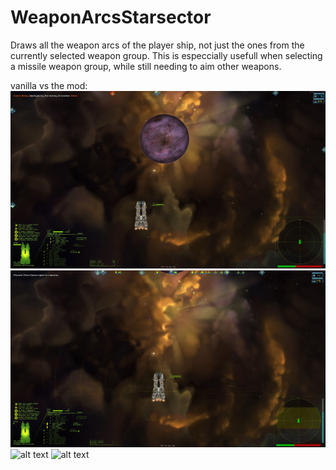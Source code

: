 # WeaponArcsStarsector
Draws all the weapon arcs of the player ship, not just the ones from the currently selected weapon group. This is especcially usefull when selecting a missile weapon group, while still needing to aim other weapons. 

vanilla vs the mod:
![alt text](ConquestVanilla.jpg)
![alt text](Conquest.jpg)
![alt text](DomimatorVanilla.jpg)
![alt text](Domimator.jpg)

